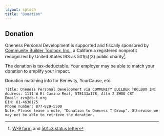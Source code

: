 ```yaml
---
layout: splash
title: "Donation"
---
```

## Donation

Oneness Personal Development is supported and fiscally sponsored by [Community Builder Toolbox, Inc.](https://cb-t.org/), a California registered nonprofit recognized by United States IRS as 501(c)(3) public charity[^1].

The donation is tax-deductable. Your employer may be able to match your donation to amplify your impact.

Donation matching info for Benevity, YourCause, etc. 

    Title: Oneness Personal Development via COMMUNITY BUILDER TOOLBOX INC
    Address: 1111 W El Camino Real, STE133x178, Attn Z ZHOU CBT
    Email: zzn@cb-t.org 
    EIN: 81-4638175 
    Phone number: 877-829-5500
    Note: Please leave a note, "Donation to Oneness T-Group". Otherwise we may not be able to retrieve the donation.

[^1]: [W-9 form](https://www.cb-t.org/files/2019-W9.pdf) and [501c3 status letter](https://www.cb-t.org/files/501c3-letter-2019.pdf)
